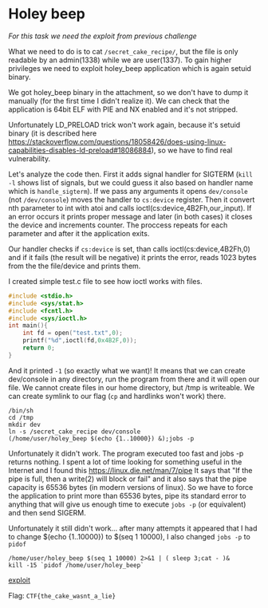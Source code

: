 # Holey beep

*For this task we need the exploit from previous challenge*

What we need to do is to cat `/secret_cake_recipe/`, but the file is only readable by an admin(1338) while we are user(1337).
To gain higher privileges we need to exploit holey_beep application which is again setuid binary.

We got holey_beep binary in the attachment, so we don't have to dump it manually (for the first time I didn't realize it).
We can check that the application is 64bit ELF with PIE and NX enabled and it's not stripped.

Unfortunately LD_PRELOAD trick won't work again, because it's setuid binary (it is described here https://stackoverflow.com/questions/18058426/does-using-linux-capabilities-disables-ld-preload#18086884), so we have to find real vulnerability.

Let's analyze the code then. First it adds signal handler for SIGTERM (`kill -l` shows list of signals, but we could guess it also based on handler name which is `handle_sigterm`).
If we pass any arguments it opens `dev/console` (not `/dev/console`) moves the handler to `cs:device` register. Then it convert nth parameter to int with atoi and calls ioctl(cs:device,4B2Fh,our_input).
If an error occurs it prints proper message and later (in both cases) it closes the device and increments counter. The proccess repeats for each parameter and after it the application exits.

Our handler checks if `cs:device` is set, than calls ioctl(cs:device,4B2Fh,0) and if it fails (the result will be negative) it prints the error, reads 1023 bytes from the the file/device and prints them.

I created simple test.c file to see how ioctl works with files.
```c
#include <stdio.h>
#include <sys/stat.h>
#include <fcntl.h>
#include <sys/ioctl.h>
int main(){
	int fd = open("test.txt",0);
	printf("%d",ioctl(fd,0x4B2F,0));
	return 0;
}
```
And it printed `-1` (so exactly what we want)! It means that we can create dev/console in any directory, run the program from there and it will open our file. We cannot create files in our home directory, but /tmp is writeable.
We can create symlink to our flag (`cp` and hardlinks won't work) there.
```
/bin/sh
cd /tmp
mkdir dev
ln -s /secret_cake_recipe dev/console
(/home/user/holey_beep $(echo {1..10000}) &);jobs -p
```
Unfortunately it didn't work. The program executed too fast and jobs -p returns nothing.
I spent a lot of time looking for something useful in the Internet and I found this https://linux.die.net/man/7/pipe
It says that "If the pipe is full, then a write(2) will block or fail" and it also says that the pipe capacity is 65536 bytes (in modern versions of linux).
So we have to force the application to print more than 65536 bytes, pipe its standard error to anything that will give us enough time to execute `jobs -p` (or equivalent) and then send SIGERM.
 
Unfortunately it still didn't work... after many attempts it appeared that I had to change $(echo {1..10000}) to $(seq 1 10000), I also changed `jobs -p` to `pidof`
```
/home/user/holey_beep $(seq 1 10000) 2>&1 | ( sleep 3;cat - )&
kill -15 `pidof /home/user/holey_beep`
```

[exploit](exploit.py)

Flag: `CTF{the_cake_wasnt_a_lie}`
